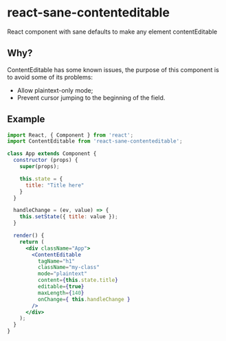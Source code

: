 # react-sane-contenteditable
React component with sane defaults to make any element contentEditable

## Why?
ContentEditable has some known issues, the purpose of this component is to avoid some of its problems:

* Allow plaintext-only mode;
* Prevent cursor jumping to the beginning of the field.

## Example
```jsx
import React, { Component } from 'react';
import ContentEditable from 'react-sane-contenteditable';

class App extends Component {
  constructor (props) {
    super(props);

    this.state = {
      title: "Title here"
    }
  }

  handleChange = (ev, value) => {
    this.setState({ title: value });
  }

  render() {
    return (
      <div className="App">
        <ContentEditable
          tagName="h1"
          className="my-class"
          mode="plaintext"
          content={this.state.title}
          editable={true}
          maxLength={140}
          onChange={ this.handleChange }
        />
      </div>
    );
  }
}

```
